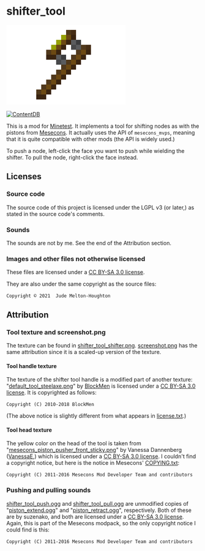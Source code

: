 # shifter\_tool

![The shifter](screenshot.png)

[![ContentDB](https://content.minetest.net/packages/jwmhjwmh/shifter_tool/shields/title/)](https://content.minetest.net/packages/jwmhjwmh/shifter_tool/)

This is a mod for [Minetest][1]. It implements a tool for shifting nodes as with
the pistons from [Mesecons][2]. It actually uses the API of `mesecons_mvps`,
meaning that it is quite compatible with other mods (the API is widely used.)

To push a node, left-click the face you want to push while wielding the shifter.
To pull the node, right-click the face instead.

## Licenses

### Source code

The source code of this project is licensed under the LGPL v3 (or later,)
as stated in the source code's comments.

### Sounds

The sounds are not by me. See the end of the Attribution section.

### Images and other files not otherwise licensed

These files are licensed under a [CC BY-SA 3.0 license][3].

They are also under the same copyright as the source files:

    Copyright © 2021  Jude Melton-Houghton

## Attribution

### Tool texture and screenshot.png

The texture can be found in [shifter\_tool\_shifter.png][4].
[screenshot.png][5] has the same attribution since it is a scaled-up version of
the texture.

#### Tool handle texture

The texture of the shifter tool handle is a modified part of another texture:
"[default\_tool\_steelaxe.png][6]" by [BlockMen][7] is licensed under a
[CC BY-SA 3.0 license][3]. It is copyrighted as follows:

    Copyright (C) 2010-2018 BlockMen

(The above notice is slightly different from what appears in [license.txt][8].)

#### Tool head texture

The yellow color on the head of the tool is taken from
"[mesecons\_piston\_pusher\_front\_sticky.png][9]" by Vanessa Dannenberg
([VanessaE][10],) which is licensed under a [CC BY-SA 3.0 license][3].
I couldn't find a copyright notice, but here is the notice in Mesecons'
[COPYING.txt][11]:

    Copyright (C) 2011-2016 Mesecons Mod Developer Team and contributors

### Pushing and pulling sounds

[shifter\_tool\_push.ogg][12] and [shifter\_tool\_pull.ogg][13] are unmodified
copies of "[piston\_extend.ogg][14]" and "[piston\_retract.ogg][15]",
respectively. Both of these are by suzenako, and both are licensed under a
[CC BY-SA 3.0 license][3]. Again, this is part of the Mesecons modpack, so the
only copyright notice I could find is this:

    Copyright (C) 2011-2016 Mesecons Mod Developer Team and contributors


[1]: https://www.minetest.net/
[2]: https://mesecons.net/
[3]: https://creativecommons.org/licenses/by-sa/3.0/
[4]: textures/shifter_tool_shifter.png
[5]: screenshot.png
[6]: https://github.com/minetest/minetest_game/blob/a3e92c4524582a492099a3b21ed55a61b4ec18e3/mods/default/textures/default_tool_steelaxe.png
[7]: https://github.com/BlockMen
[8]: https://github.com/minetest/minetest_game/blob/master/mods/default/license.txt
[9]: https://github.com/minetest-mods/mesecons/blob/cdd9a93da9c8ed5e89993bc225647dbce71f96f4/mesecons_textures/textures/mesecons_piston_pusher_front_sticky.png
[10]: https://gitlab.com/VanessaE
[11]: https://github.com/minetest-mods/mesecons/blob/master/COPYING.txt
[12]: sounds/shifter_tool_push.ogg
[13]: sounds/shifter_tool_pull.ogg
[14]: https://github.com/minetest-mods/mesecons/blob/367a41416bb3367f81e18afdb043cd196dd4f324/mesecons_pistons/sounds/piston_extend.ogg
[15]: https://github.com/minetest-mods/mesecons/blob/367a41416bb3367f81e18afdb043cd196dd4f324/mesecons_pistons/sounds/piston_retract.ogg
